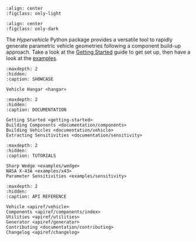 <!-- # HyperVehicle documentation -->


```{figure} images/logo-light.png
:align: center
:figclass: only-light
```

```{figure} images/logo-dark.png
:align: center
:figclass: only-dark
```


The *Hypervehicle* Python package provides a versatile tool to 
rapidly generate parametric vehicle geometries following a 
component build-up approach. Take a look at the 
[Getting Started](getting-started) guide to get set up, 
then have a look at the [examples](examples/x43).


<!-- ![X43](images/x43.gif) -->


```{toctree}
:maxdepth: 2
:hidden:
:caption: SHOWCASE

Vehicle Hangar <hangar>
```


```{toctree}
:maxdepth: 2
:hidden:
:caption: DOCUMENTATION

Getting Started <getting-started>
Building Components <documentation/components>
Building Vehicles <documentation/vehicle>
Extracting Sensitivities <documentation/sensitivity>
```


```{toctree}
:maxdepth: 2
:hidden:
:caption: TUTORIALS

Sharp Wedge <examples/wedge>
NASA X-43A <examples/x43>
Parameter Sensitivities <examples/sensitivity>
```



```{toctree}
:maxdepth: 2
:hidden:
:caption: API REFERENCE

Vehicle <apiref/vehicle>
Components <apiref/components/index>
Utilities <apiref/utilities>
Generator <apiref/generator>
Contributing <documentation/contributing>
Changelog <apiref/changelog>
```


